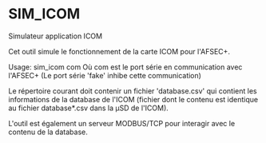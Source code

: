 # SIM_ICOM

Simulateur application ICOM

Cet outil simule le fonctionnement de la carte ICOM pour l'AFSEC+.

Usage:
    sim_icom com        Où com est le port série en communication avec l'AFSEC+
                        (Le port série 'fake' inhibe cette communication)

Le répertoire courant doit contenir un fichier 'database.csv' qui contient les informations
de la database de l'ICOM (fichier dont le contenu est identique au fichier database*.csv dans
la µSD de l'ICOM).

L'outil est également un serveur MODBUS/TCP pour interagir avec le contenu de la database.
